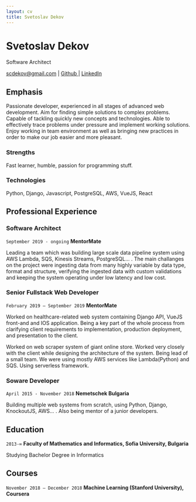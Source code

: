 ```yaml
---
layout: cv
title: Svetoslav Dekov
---
```

# Svetoslav Dekov
Software Architect

<div id="webaddress">
<a href="scdekov@gmail.com">scdekov@gmail.com</a>
| <a href="https://github.com/scdekov"> Github </a>
| <a href="www.linkedin.com/in/svetoslav-dekov-40aa60b4">LinkedIn</a>
</div>


## Emphasis
Passionate developer, experienced in all stages of advanced web development. Aim for finding simple solutions to complex problems. Capable of tackling quickly new concepts and technologies. Able to effectively trace problems under pressure and implement working solutions. Enjoy working in team environment as well as bringing new practices in order to make our job easier and more pleasant.

### Strengths
Fast learner, humble, passion for programming stuff.

### Technologies

Python, Django, Javascript, PostgreSQL, AWS, VueJS, React

## Professional Experience

### Software Architect

`September 2019 - ongoing`
__MentorMate__

Leading a team which was building large scale data pipeline system using AWS Lambda, SQS, Kinesis Streams, PostgreSQL... . The main challanges on the project were ingesting data from many highly variable by data type, format and structure, verifying the ingested data with custom validations and keeping the system operating under low latency and low cost. 

### Senior Fullstack Web Developer

`February 2019 – September 2019`
__MentorMate__

Worked on healthcare-related web system containing Django API, VueJS front-and and IOS application. Being a key part of the whole process from clarifying client requirements to implementation, production deployment, and presentation to the client.

Worked on web scraper system of giant online store. Worked very closely with the client while designing the architecture of the system. Being lead of a small team. We were using mostly AWS services like Lambda(Python) and SQS. Using serverless framework. 

### Soware Developer

`April 2015 - November 2018`
__Nemetschek Bulgaria__

Building multiple web systems from scratch, using Python, Django, KnockoutJS, AWS... . Also being mentor of a junior developers.

## Education

`2013-∞`
__Faculty of Mathematics and Informatics, Sofia University, Bulgaria__

Studying Bachelor Degree in Informatics

## Courses

`November 2018 – December 2018`
__Machine Learning (Stanford University), Coursera__

<!-- ### Footer

Last updated: January 2020 -->

